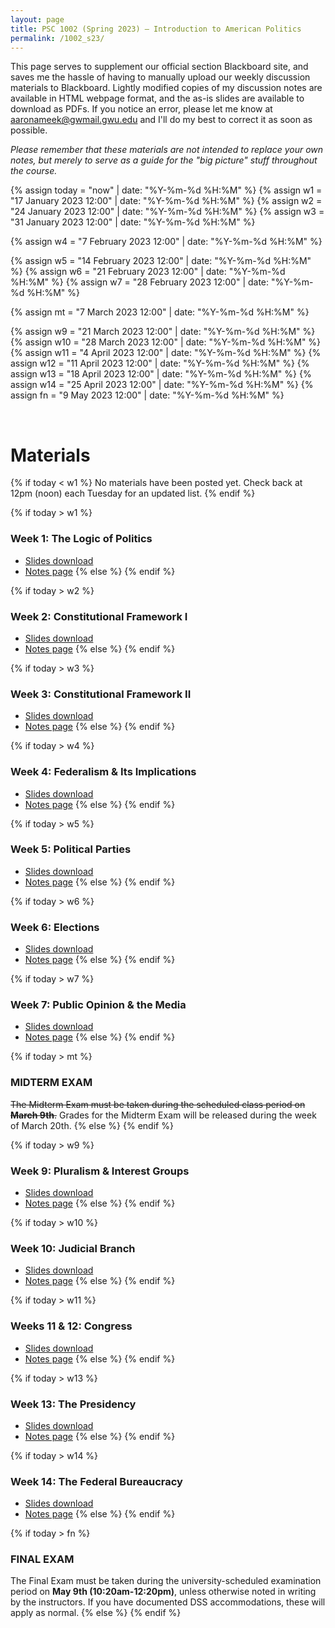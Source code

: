 ```yaml
---
layout: page
title: PSC 1002 (Spring 2023) — Introduction to American Politics
permalink: /1002_s23/
---
```


This page serves to supplement our official section Blackboard site, and saves me the hassle of having to manually upload our weekly discussion materials to Blackboard. Lightly modified copies of my discussion notes are available in HTML webpage format, and the as-is slides are available to download as PDFs. If you notice an error, please let me know at [aaronameek@gwmail.gwu.edu](mailto:aaronameek@gwmail.gwu.edu) and I'll do my best to correct it as soon as possible.

*Please remember that these materials are not intended to replace your own notes, but merely to serve as a guide for the "big picture" stuff throughout the course.*

<!-- SESSION DATES FOR DYNAMIC RELEASE -->
{% assign today = "now" | date: "%Y-%m-%d %H:%M" %}
{% assign w1 = "17 January 2023 12:00" | date: "%Y-%m-%d %H:%M" %}
{% assign w2 = "24 January 2023 12:00" | date: "%Y-%m-%d %H:%M" %}
{% assign w3 = "31 January 2023 12:00" | date: "%Y-%m-%d %H:%M" %}

{% assign w4 = "7 February 2023 12:00" | date: "%Y-%m-%d %H:%M" %}

{% assign w5 = "14 February 2023 12:00" | date: "%Y-%m-%d %H:%M" %}
{% assign w6 = "21 February 2023 12:00" | date: "%Y-%m-%d %H:%M" %}
{% assign w7 = "28 February 2023 12:00" | date: "%Y-%m-%d %H:%M" %}

{% assign mt = "7 March 2023 12:00" | date: "%Y-%m-%d %H:%M" %}

{% assign w9 = "21 March 2023 12:00" | date: "%Y-%m-%d %H:%M" %}
{% assign w10 = "28 March 2023 12:00" | date: "%Y-%m-%d %H:%M" %}
{% assign w11 = "4 April 2023 12:00" | date: "%Y-%m-%d %H:%M" %}
{% assign w12 = "11 April 2023 12:00" | date: "%Y-%m-%d %H:%M" %}
{% assign w13 = "18 April 2023 12:00" | date: "%Y-%m-%d %H:%M" %}
{% assign w14 = "25 April 2023 12:00" | date: "%Y-%m-%d %H:%M" %}
{% assign fn = "9 May 2023 12:00" | date: "%Y-%m-%d %H:%M" %}

<br>

<!-- CONTENT -->
# Materials
{% if today < w1 %}
No materials have been posted yet. Check back at 12pm (noon) each Tuesday for an updated list.
{% endif %}

{% if today > w1 %}
### Week 1: The Logic of Politics
* <a href="/docs/1002_s23/pdf_slides/1002_s23_w1_LogicOfPolitics_slides.pdf" download>Slides download</a>
* <a href="/docs/1002_s23/html_notes/1002_s23_w1_LogicOfPolitics_notes.html" target="_blank">Notes page</a>
{% else %}
{% endif %}

{% if today > w2 %}
### Week 2: Constitutional Framework I
* <a href="/docs/1002_s23/pdf_slides/1002_s23_w2_ConstitutionalFramework1_slides.pdf" download>Slides download</a>
* <a href="/docs/1002_s23/html_notes/1002_s23_w2_ConstitutionalFramework1_notes.html" target="_blank">Notes page</a>
{% else %}
{% endif %}

{% if today > w3 %}
### Week 3: Constitutional Framework II
* <a href="/docs/1002_s23/pdf_slides/1002_s23_w3_ConstitutionalFramework2_slides.pdf" download>Slides download</a>
* <a href="/docs/1002_s23/html_notes/1002_s23_w3_ConstitutionalFramework2_notes.html" target="_blank">Notes page</a>
{% else %}
{% endif %}

{% if today > w4 %}
### Week 4: Federalism & Its Implications
* <a href="/docs/1002_s23/pdf_slides/1002_s23_w4_Federalism_slides.pdf" download>Slides download</a>
* <a href="/docs/1002_s23/html_notes/1002_s23_w4_Federalism_notes.html" target="_blank">Notes page</a>
{% else %}
{% endif %}

{% if today > w5 %}
### Week 5: Political Parties
* <a href="/docs/1002_s23/pdf_slides/1002_s23_w5_PoliticalParties_slides.pdf" download>Slides download</a>
* <a href="/docs/1002_s23/html_notes/1002_s23_w5_PoliticalParties_notes.html" target="_blank">Notes page</a>
{% else %}
{% endif %}

{% if today > w6 %}
### Week 6: Elections
* <a href="/docs/1002_s23/pdf_slides/1002_s23_w6_Elections_slides.pdf" download>Slides download</a>
* <a href="/docs/1002_s23/html_notes/1002_s23_w6_Elections_notes.html" target="_blank">Notes page</a>
{% else %}
{% endif %}

{% if today > w7 %}
### Week 7: Public Opinion & the Media
* <a href="/docs/1002_s23/pdf_slides/1002_s23_w7_PublicOpinionMedia_slides.pdf" download>Slides download</a>
* <a href="/docs/1002_s23/html_notes/1002_s23_w7_PublicOpinionMedia_notes.html" target="_blank">Notes page</a>
{% else %}
{% endif %}

{% if today > mt %}             <!-- No sections -->
### MIDTERM EXAM
~~The Midterm Exam must be taken during the scheduled class period on **March 9th**.~~
Grades for the Midterm Exam will be released during the week of March 20th.
{% else %}
{% endif %}

{% if today > w9 %}
### Week 9: Pluralism & Interest Groups
* <a href="/docs/1002_s23/pdf_slides/1002_s23_w9_PluralismInterestGroups_slides.pdf" download>Slides download</a>
* <a href="/docs/1002_s23/html_notes/1002_s23_w9_PluralismInterestGroups_notes.html" target="_blank">Notes page</a>
{% else %}
{% endif %}

{% if today > w10 %}
### Week 10: Judicial Branch
* <a href="/docs/1002_s23/pdf_slides/1002_s23_w10_Judicial_slides.pdf" download>Slides download</a>
* <a href="/docs/1002_s23/html_notes/1002_s23_w10_Judicial_notes.html" target="_blank">Notes page</a>
{% else %}
{% endif %}

{% if today > w11 %}
### Weeks 11 & 12: Congress
* <a href="/docs/1002_s23/pdf_slides/1002_s23_w11_Congress_slides.pdf" download>Slides download</a>
* <a href="/docs/1002_s23/html_notes/1002_s23_w11_Congress_notes.html" target="_blank">Notes page</a>
{% else %}
{% endif %}

<!-- WEEK 12 CONTENT, IF NEEDED
{% if today > w12 %}
### Week 12: Congress *cont.*
* <a href="/docs/1002_s23/pdf_slides/1002_s23_w12_Congress_slides.pdf" download>Slides download</a>
* <a href="/docs/1002_s23/html_notes/1002_s23_w12_Congress_notes.html" target="_blank">Notes page</a>
{% else %}
{% endif %}
-->

{% if today > w13 %}
### Week 13: The Presidency
* <a href="/docs/1002_s23/pdf_slides/1002_s23_w13_Presidency_slides.pdf" download>Slides download</a>
* <a href="/docs/1002_s23/html_notes/1002_s23_w13_Presidency_notes.html" target="_blank">Notes page</a>
{% else %}
{% endif %}

{% if today > w14 %}
### Week 14: The Federal Bureaucracy
* <a href="/docs/1002_s23/pdf_slides/1002_s23_w14_Bureaucracy_slides.pdf" download>Slides download</a>
* <a href="/docs/1002_s23/html_notes/1002_s23_w14_Bureaucracy_notes.html" target="_blank">Notes page</a>
{% else %}
{% endif %}

{% if today > fn %}
### FINAL EXAM
The Final Exam must be taken during the university-scheduled examination period on **May 9th (10:20am-12:20pm)**, unless otherwise noted in writing by the instructors. If you have documented DSS accommodations, these will apply as normal.
{% else %}
{% endif %}